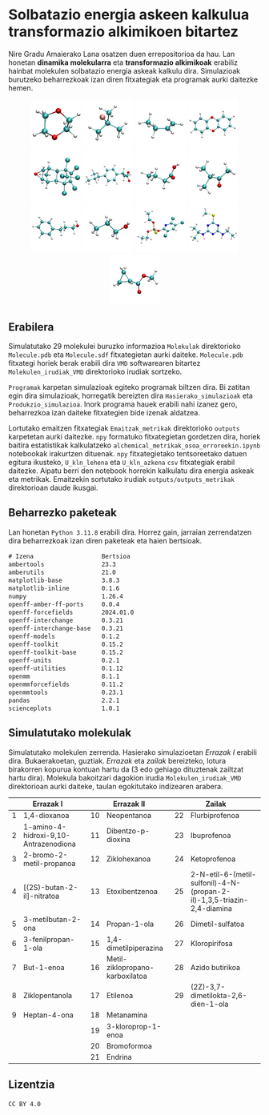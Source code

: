 
# Solbatazio energia askeen kalkulua transformazio alkimikoen bitartez

Nire Gradu Amaierako Lana osatzen duen errepositorioa da hau. Lan honetan **dinamika molekularra** eta **transformazio alkimikoak** erabiliz hainbat molekulen solbatazio energia askeak kalkulu dira. Simulazioak burutzeko beharrezkoak izan diren fitxategiak eta programak aurki daitezke hemen.

<p align="middle">
  <img src="/Molekulen_irudiak_VMD/1.png" width="100" />
  <img src="/Molekulen_irudiak_VMD/3.png" width="100" />
  <img src="/Molekulen_irudiak_VMD/7.png" width="100" /> 
  <img src="/Molekulen_irudiak_VMD/11.png" width="100" /> 
  <img src="/Molekulen_irudiak_VMD/21.png" width="100" /> 
  <img src="/Molekulen_irudiak_VMD/23.png" width="100" />
  <img src="/Molekulen_irudiak_VMD/28.png" width="100" />
  <img src="/Molekulen_irudiak_VMD/5.png" width="100" /> 
  <img src="/Molekulen_irudiak_VMD/6.png" width="100" /> 
  <img src="/Molekulen_irudiak_VMD/14.png" width="100" /> 
  <img src="/Molekulen_irudiak_VMD/27.png" width="100" /> 
  <img src="/Molekulen_irudiak_VMD/25.png" width="100" /> 
  <img src="/Molekulen_irudiak_VMD/16.png" width="100" /> 
</p>

## Erabilera

Simulatutako 29 molekulei buruzko informazioa `Molekulak` direktorioko `Molecule.pdb` eta `Molecule.sdf` fitxategietan aurki daiteke. `Molecule.pdb` fitxategi horiek berak erabili dira `VMD` softwarearen bitartez `Molekulen_irudiak_VMD` direktorioko irudiak sortzeko.

`Programak` karpetan simulazioak egiteko programak biltzen dira. Bi zatitan egin dira simulazioak, horregatik bereizten dira `Hasierako_simulazioak` eta `Produkzio_simulazioa`. Inork programa hauek erabili nahi izanez gero, beharrezkoa izan daiteke fitxategien bide izenak aldatzea.

Lortutako emaitzen fitxategiak `Emaitzak_metrikak` direktorioko `outputs` karpetetan aurki daitezke. `npy` formatuko fitxategietan gordetzen dira, horiek baitira estatistikak kalkulatzeko `alchemical_metrikak_osoa_erroreekin.ipynb` notebookak irakurtzen dituenak. `npy` fitxategietako tentsoreetako datuen egitura ikusteko, `U_kln_lehena` eta `U_kln_azkena` `csv` fitxategiak erabil daitezke. Aipatu berri den notebook horrekin kalkulatu dira energia askeak eta metrikak. Emaitzekin sortutako irudiak `outputs/outputs_metrikak` direktorioan daude ikusgai.

## Beharrezko paketeak

Lan honetan `Python 3.11.8` erabili dira. Horrez gain, jarraian zerrendatzen dira beharrezkoak izan diren paketeak eta haien bertsioak.
```
# Izena                   Bertsioa                   
ambertools                23.3           
amberutils                21.0                    
matplotlib-base           3.8.3          
matplotlib-inline         0.1.6          
numpy                     1.26.4         
openff-amber-ff-ports     0.0.4          
openff-forcefields        2024.01.0      
openff-interchange        0.3.21         
openff-interchange-base   0.3.21         
openff-models             0.1.2          
openff-toolkit            0.15.2         
openff-toolkit-base       0.15.2         
openff-units              0.2.1          
openff-utilities          0.1.12         
openmm                    8.1.1          
openmmforcefields         0.11.2         
openmmtools               0.23.1         
pandas                    2.2.1          
scienceplots              1.0.1          
```

## Simulatutako molekulak

Simulatutako molekulen zerrenda. Hasierako simulazioetan *Errazak I* erabili dira. Bukaerakoetan, guztiak. *Errazak* eta *zailak* bereizteko, lotura birakorren kopurua kontuan hartu da (3 edo gehiago dituztenak zailtzat hartu dira). Molekula bakoitzari dagokion irudia `Molekulen_irudiak_VMD` direktorioan aurki daiteke, taulan egokitutako indizearen arabera.

<table>
    <thead>
        <tr>
            <th colspan="2">Errazak I</th>
            <th colspan="2">Errazak II</th>
            <th colspan="2">Zailak</th>
        </tr>
    </thead>
    <tbody>
        <tr>
            <td>1</td>
            <td>1,4-dioxanoa</td>
            <td>10</td>
            <td>Neopentanoa</td>
            <td>22</td>
            <td>Flurbiprofenoa</td>
        </tr>
        <tr>
            <td>2</td>
            <td>1-amino-4-hidroxi-9,10-Antrazenodiona</td>
            <td>11</td>
            <td>Dibentzo-p-dioxina</td>
            <td>23</td>
            <td>Ibuprofenoa</td>
        </tr>
        <tr>
            <td>3</td>
            <td>2-bromo-2-metil-propanoa</td>
            <td>12</td>
            <td>Ziklohexanoa</td>
            <td>24</td>
            <td>Ketoprofenoa</td>
        </tr>
        <tr>
            <td>4</td>
            <td>[(2S)-butan-2-il]-nitratoa</td>
            <td>13</td>
            <td>Etoxibentzenoa</td>
            <td>25</td>
            <td>2-N-etil-6-(metil-sulfonil)-4-N-(propan-2-il)-1,3,5-triazin-2,4-diamina</td>
        </tr>
        <tr>
            <td>5</td>
            <td>3-metilbutan-2-ona</td>
            <td>14</td>
            <td>Propan-1-ola</td>
            <td>26</td>
            <td>Dimetil-sulfatoa</td>
        </tr>
        <tr>
            <td>6</td>
            <td>3-fenilpropan-1-ola</td>
            <td>15</td>
            <td>1,4-dimetilpiperazina</td>
            <td>27</td>
            <td>Kloropirifosa</td>
        </tr>
        <tr>
            <td>7</td>
            <td>But-1-enoa</td>
            <td>16</td>
            <td>Metil-ziklopropano-karboxilatoa</td>
            <td>28</td>
            <td>Azido butirikoa</td>
        </tr>
        <tr>
            <td>8</td>
            <td>Ziklopentanola</td>
            <td>17</td>
            <td>Etilenoa</td>
            <td>29</td>
            <td>(2Z)-3,7-dimetilokta-2,6-dien-1-ola</td>
        </tr>
        <tr>
            <td>9</td>
            <td>Heptan-4-ona</td>
            <td>18</td>
            <td>Metanamina</td>
            <td>&nbsp;</td>
            <td>&nbsp;</td>
        </tr>
        <tr>
            <td>&nbsp;</td>
            <td>&nbsp;</td>
            <td>19</td>
            <td>3-kloroprop-1-enoa</td>
            <td>&nbsp;</td>
            <td>&nbsp;</td>
        </tr>
        <tr>
            <td>&nbsp;</td>
            <td>&nbsp;</td>
            <td>20</td>
            <td>Bromoformoa</td>
            <td>&nbsp;</td>
            <td>&nbsp;</td>
        </tr>
        <tr>
            <td>&nbsp;</td>
            <td>&nbsp;</td>
            <td>21</td>
            <td>Endrina</td>
            <td>&nbsp;</td>
            <td>&nbsp;</td>
        </tr>
    </tbody>
</table>
   
## Lizentzia

```CC BY 4.0```
